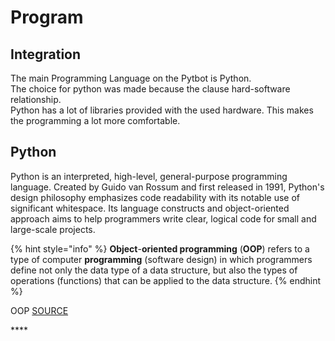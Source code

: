 # Program

## Integration

The main Programming Language on the Pytbot is Python.   
The choice for python was made because the clause hard-software relationship.   
Python has a lot of libraries provided with the used hardware. This makes the programming a lot more comfortable. 

## Python

Python is an interpreted, high-level, general-purpose programming language. Created by Guido van Rossum and first released in 1991, Python's design philosophy emphasizes code readability with its notable use of significant whitespace. Its language constructs and object-oriented approach aims to help programmers write clear, logical code for small and large-scale projects.

{% hint style="info" %}
**Object**-**oriented programming** \(**OOP**\) refers to a type of computer **programming** \(software design\) in which programmers define not only the data type of a data structure, but also the types of operations \(functions\) that can be applied to the data structure.
{% endhint %}



OOP [SOURCE](https://www.webopedia.com/TERM/O/object_oriented_programming_OOP.html)

\*\*\*\*





